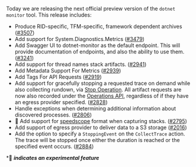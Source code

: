 Today we are releasing the next official preview version of the `dotnet monitor` tool. This release includes:

- Produce RID-specific, TFM-specific, framework dependent archives ([#3507](https://github.com/dotnet/dotnet-monitor/pull/3507))
- Add support for System.Diagnostics.Metrics ([#3479](https://github.com/dotnet/dotnet-monitor/pull/3479))
- Add Swagger UI to dotnet-monitor as the default endpoint. This will provide documentation of endpoints, and also the ability to use them. ([#3241](https://github.com/dotnet/dotnet-monitor/pull/3241))
- Add support for thread names stack artifacts. ([#2941](https://github.com/dotnet/dotnet-monitor/pull/2941))
- Add Metadata Support For Metrics ([#2939](https://github.com/dotnet/dotnet-monitor/pull/2939))
- Add Tags For API Requests ([#2919](https://github.com/dotnet/dotnet-monitor/pull/2919))
- Add support for gracefully stopping a requested trace on demand while also collecting rundown, via [Stop Operation](https://github.com/dotnet/dotnet-monitor/blob/main/documentation/api/operations-stop.md). All artifact requests are now also recorded under the [Operations API](https://github.com/dotnet/dotnet-monitor/blob/main/documentation/api/operations.md), regardless of if they have an egress provider specified. ([#2828](https://github.com/dotnet/dotnet-monitor/pull/2828))
- Handle exceptions when determining additional information about discovered processes. ([#2806](https://github.com/dotnet/dotnet-monitor/pull/2806))
- 🔬 Add support for [speedscope](https://speedscope.app) format when capturing stacks. ([#2795](https://github.com/dotnet/dotnet-monitor/pull/2795))
- Add support of egress provider to deliver data to a S3 storage ([#2016](https://github.com/dotnet/dotnet-monitor/pull/2016))
- Add the option to specify a `StoppingEvent` on the `CollectTrace` action. The trace will be stopped once either the duration is reached or the specified event occurs. ([#2884](https://github.com/dotnet/dotnet-monitor/pull/2884))

\*🔬 **_indicates an experimental feature_**